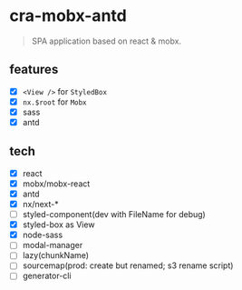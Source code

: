 # cra-mobx-antd
> SPA application based on react & mobx.

## features
- [x] `<View />` for `StyledBox`
- [x] `nx.$root` for `Mobx`
- [x] sass
- [x] antd
 
## tech
- [x] react
- [x] mobx/mobx-react
- [x] antd
- [x] nx/next-*
- [ ] styled-component(dev with FileName for debug)
- [x] styled-box as View
- [x] node-sass
- [ ] modal-manager
- [ ] lazy(chunkName)
- [ ] sourcemap(prod: create but renamed; s3 rename script)
- [ ] generator-cli
